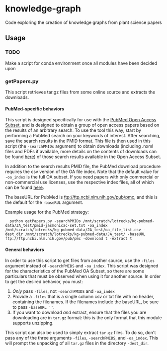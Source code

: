 # knowledge-graph
Code exploring the creation of knowledge graphs from plant science papers
## Usage
### TODO
Make a script for conda environment once all modules have been decided upon 
### getPapers.py
This script retrieves tar.gz files from some online source and extracts the downloads. <br>

#### PubMed-specific behaviors
This script is designed specifically for use with the [PubMed Open Access Subset](https://www.ncbi.nlm.nih.gov/pmc/tools/openftlist/), and is designed to obtain a group of open access papers based on the results of an arbitrary search. To use the tool this way, start by performing a PubMed search on your keywords of interest. After searching, save the search results in the PMID format. This file is then used in this script (the `-searchPMIDs` argument) to obtain downloads (including .nxml files and PDFs if available, more details on the contents of downloads can be found [here](https://www.ncbi.nlm.nih.gov/pmc/tools/ftp/)) of those search results available in the Open Access Subset.<br>

In addition to the search results PMID file, the PubMed download procedure requires the csv version of the OA file index. Note that the default value for `-oa_index` is the full OA subset. If you need papers with only commercial or non-commercial use licenses, use the respective index files, all of which can be found [here](https://www.ncbi.nlm.nih.gov/pmc/tools/ftp/). <br>

The baseURL for PubMed is ftp://ftp.ncbi.nlm.nih.gov/pub/pmc, and this is the default for the `-baseRUL` argument.<br>

Example usage for the PubMed strategy:
```
  python getPapers.py -searchPMIDs /mnt/scratch/lotrecks/kg-pubmed-data/JA_test/pmid-jasmonicac-set.txt -oa_index /mnt/scratch/lotrecks/kg-pubmed-data/JA_test/oa_file_list.csv -dest_dir /mnt/scratch/lotrecks/kg-pubmed-data/JA_test/ -baseURL ftp://ftp.ncbi.nlm.nih.gov/pub/pmc -download t -extract t
```

#### General behaviors
In order to use this script to get files from another source, use the `-files` argument instead of `-searchPMIDS` and `-oa_index`. This script was designed for the characteristics of the PubMed OA Subset, so there are some particulars that must be observed when using it for another source. In order to get the desired behavior, you must:
1. *Only* pass `-files`, not `-searchPMIDS` and `-oa_index`
2. Provide a `-files` that is a single column csv or txt file with no header, containing the filenames. If the filenames include the baseURL, be sure to pass `-baseURL ''`.
3. If you want to download *and* extract, ensure that the files you are downloading are in `tar.gz` format: this is the only format that this module supports unzipping.

This script can also be used to simply extract `tar.gz` files. To do so, don't pass any of the three arguments `-files`, `-searchPMIDS`, and `-oa_index`. This will prompt the unpacking of all `tar.gz` files in the directory `-dest_dir`. <br> 
